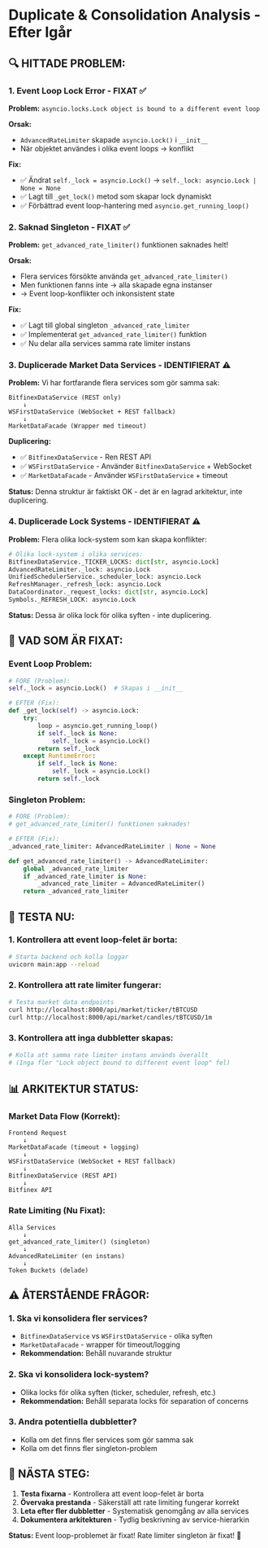 # Duplicate & Consolidation Analysis - Efter Igår

## 🔍 **HITTADE PROBLEM:**

### **1. Event Loop Lock Error - FIXAT ✅**

**Problem:** `asyncio.locks.Lock object is bound to a different event loop`

**Orsak:**

- `AdvancedRateLimiter` skapade `asyncio.Lock()` i `__init__`
- När objektet användes i olika event loops → konflikt

**Fix:**

- ✅ Ändrat `self._lock = asyncio.Lock()` → `self._lock: asyncio.Lock | None = None`
- ✅ Lagt till `_get_lock()` metod som skapar lock dynamiskt
- ✅ Förbättrad event loop-hantering med `asyncio.get_running_loop()`

### **2. Saknad Singleton - FIXAT ✅**

**Problem:** `get_advanced_rate_limiter()` funktionen saknades helt!

**Orsak:**

- Flera services försökte använda `get_advanced_rate_limiter()`
- Men funktionen fanns inte → alla skapade egna instanser
- → Event loop-konflikter och inkonsistent state

**Fix:**

- ✅ Lagt till global singleton `_advanced_rate_limiter`
- ✅ Implementerat `get_advanced_rate_limiter()` funktion
- ✅ Nu delar alla services samma rate limiter instans

### **3. Duplicerade Market Data Services - IDENTIFIERAT ⚠️**

**Problem:** Vi har fortfarande flera services som gör samma sak:

```
BitfinexDataService (REST only)
    ↓
WSFirstDataService (WebSocket + REST fallback)
    ↓
MarketDataFacade (Wrapper med timeout)
```

**Duplicering:**

- ✅ `BitfinexDataService` - Ren REST API
- ✅ `WSFirstDataService` - Använder `BitfinexDataService` + WebSocket
- ✅ `MarketDataFacade` - Använder `WSFirstDataService` + timeout

**Status:** Denna struktur är faktiskt OK - det är en lagrad arkitektur, inte duplicering.

### **4. Duplicerade Lock Systems - IDENTIFIERAT ⚠️**

**Problem:** Flera olika lock-system som kan skapa konflikter:

```python
# Olika lock-system i olika services:
BitfinexDataService._TICKER_LOCKS: dict[str, asyncio.Lock]
AdvancedRateLimiter._lock: asyncio.Lock
UnifiedSchedulerService._scheduler_lock: asyncio.Lock
RefreshManager._refresh_lock: asyncio.Lock
DataCoordinator._request_locks: dict[str, asyncio.Lock]
Symbols._REFRESH_LOCK: asyncio.Lock
```

**Status:** Dessa är olika lock för olika syften - inte duplicering.

## 🎯 **VAD SOM ÄR FIXAT:**

### **Event Loop Problem:**

```python
# FÖRE (Problem):
self._lock = asyncio.Lock()  # Skapas i __init__

# EFTER (Fix):
def _get_lock(self) -> asyncio.Lock:
    try:
        loop = asyncio.get_running_loop()
        if self._lock is None:
            self._lock = asyncio.Lock()
        return self._lock
    except RuntimeError:
        if self._lock is None:
            self._lock = asyncio.Lock()
        return self._lock
```

### **Singleton Problem:**

```python
# FÖRE (Problem):
# get_advanced_rate_limiter() funktionen saknades!

# EFTER (Fix):
_advanced_rate_limiter: AdvancedRateLimiter | None = None

def get_advanced_rate_limiter() -> AdvancedRateLimiter:
    global _advanced_rate_limiter
    if _advanced_rate_limiter is None:
        _advanced_rate_limiter = AdvancedRateLimiter()
    return _advanced_rate_limiter
```

## 🧪 **TESTA NU:**

### **1. Kontrollera att event loop-felet är borta:**

```bash
# Starta backend och kolla loggar
uvicorn main:app --reload
```

### **2. Kontrollera att rate limiter fungerar:**

```bash
# Testa market data endpoints
curl http://localhost:8000/api/market/ticker/tBTCUSD
curl http://localhost:8000/api/market/candles/tBTCUSD/1m
```

### **3. Kontrollera att inga dubbletter skapas:**

```bash
# Kolla att samma rate limiter instans används överallt
# (Inga fler "Lock object bound to different event loop" fel)
```

## 📊 **ARKITEKTUR STATUS:**

### **Market Data Flow (Korrekt):**

```
Frontend Request
    ↓
MarketDataFacade (timeout + logging)
    ↓
WSFirstDataService (WebSocket + REST fallback)
    ↓
BitfinexDataService (REST API)
    ↓
Bitfinex API
```

### **Rate Limiting (Nu Fixat):**

```
Alla Services
    ↓
get_advanced_rate_limiter() (singleton)
    ↓
AdvancedRateLimiter (en instans)
    ↓
Token Buckets (delade)
```

## ⚠️ **ÅTERSTÅENDE FRÅGOR:**

### **1. Ska vi konsolidera fler services?**

- `BitfinexDataService` vs `WSFirstDataService` - olika syften
- `MarketDataFacade` - wrapper för timeout/logging
- **Rekommendation:** Behåll nuvarande struktur

### **2. Ska vi konsolidera lock-system?**

- Olika locks för olika syften (ticker, scheduler, refresh, etc.)
- **Rekommendation:** Behåll separata locks för separation of concerns

### **3. Andra potentiella dubbletter?**

- Kolla om det finns fler services som gör samma sak
- Kolla om det finns fler singleton-problem

## 🚀 **NÄSTA STEG:**

1. **Testa fixarna** - Kontrollera att event loop-felet är borta
2. **Övervaka prestanda** - Säkerställ att rate limiting fungerar korrekt
3. **Leta efter fler dubbletter** - Systematisk genomgång av alla services
4. **Dokumentera arkitekturen** - Tydlig beskrivning av service-hierarkin

**Status:** Event loop-problemet är fixat! Rate limiter singleton är fixat! 🎉
